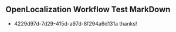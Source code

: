 ## OpenLocalization Workflow Test MarkDown
* 4229d97d-7d29-415d-a97d-8f294a6d131a thanks!

<!--HONumber=Aug16_HO1-->


